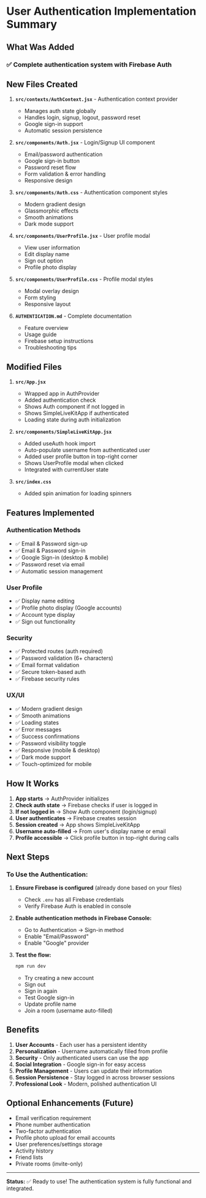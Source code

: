 # User Authentication Implementation Summary

## What Was Added

### ✅ Complete authentication system with Firebase Auth

## New Files Created

1. **`src/contexts/AuthContext.jsx`** - Authentication context provider
   - Manages auth state globally
   - Handles login, signup, logout, password reset
   - Google sign-in support
   - Automatic session persistence

2. **`src/components/Auth.jsx`** - Login/Signup UI component
   - Email/password authentication
   - Google sign-in button
   - Password reset flow
   - Form validation & error handling
   - Responsive design

3. **`src/components/Auth.css`** - Authentication component styles
   - Modern gradient design
   - Glassmorphic effects
   - Smooth animations
   - Dark mode support

4. **`src/components/UserProfile.jsx`** - User profile modal
   - View user information
   - Edit display name
   - Sign out option
   - Profile photo display

5. **`src/components/UserProfile.css`** - Profile modal styles
   - Modal overlay design
   - Form styling
   - Responsive layout

6. **`AUTHENTICATION.md`** - Complete documentation
   - Feature overview
   - Usage guide
   - Firebase setup instructions
   - Troubleshooting tips

## Modified Files

1. **`src/App.jsx`**
   - Wrapped app in AuthProvider
   - Added authentication check
   - Shows Auth component if not logged in
   - Shows SimpleLiveKitApp if authenticated
   - Loading state during auth initialization

2. **`src/components/SimpleLiveKitApp.jsx`**
   - Added useAuth hook import
   - Auto-populate username from authenticated user
   - Added user profile button in top-right corner
   - Shows UserProfile modal when clicked
   - Integrated with currentUser state

3. **`src/index.css`**
   - Added spin animation for loading spinners

## Features Implemented

### Authentication Methods
- ✅ Email & Password sign-up
- ✅ Email & Password sign-in
- ✅ Google Sign-in (desktop & mobile)
- ✅ Password reset via email
- ✅ Automatic session management

### User Profile
- ✅ Display name editing
- ✅ Profile photo display (Google accounts)
- ✅ Account type display
- ✅ Sign out functionality

### Security
- ✅ Protected routes (auth required)
- ✅ Password validation (6+ characters)
- ✅ Email format validation
- ✅ Secure token-based auth
- ✅ Firebase security rules

### UX/UI
- ✅ Modern gradient design
- ✅ Smooth animations
- ✅ Loading states
- ✅ Error messages
- ✅ Success confirmations
- ✅ Password visibility toggle
- ✅ Responsive (mobile & desktop)
- ✅ Dark mode support
- ✅ Touch-optimized for mobile

## How It Works

1. **App starts** → AuthProvider initializes
2. **Check auth state** → Firebase checks if user is logged in
3. **If not logged in** → Show Auth component (login/signup)
4. **User authenticates** → Firebase creates session
5. **Session created** → App shows SimpleLiveKitApp
6. **Username auto-filled** → From user's display name or email
7. **Profile accessible** → Click profile button in top-right during calls

## Next Steps

### To Use the Authentication:

1. **Ensure Firebase is configured** (already done based on your files)
   - Check `.env` has all Firebase credentials
   - Verify Firebase Auth is enabled in console

2. **Enable authentication methods in Firebase Console:**
   - Go to Authentication → Sign-in method
   - Enable "Email/Password"
   - Enable "Google" provider

3. **Test the flow:**
   ```bash
   npm run dev
   ```
   - Try creating a new account
   - Sign out
   - Sign in again
   - Test Google sign-in
   - Update profile name
   - Join a room (username auto-filled)

## Benefits

1. **User Accounts** - Each user has a persistent identity
2. **Personalization** - Username automatically filled from profile
3. **Security** - Only authenticated users can use the app
4. **Social Integration** - Google sign-in for easy access
5. **Profile Management** - Users can update their information
6. **Session Persistence** - Stay logged in across browser sessions
7. **Professional Look** - Modern, polished authentication UI

## Optional Enhancements (Future)

- Email verification requirement
- Phone number authentication
- Two-factor authentication
- Profile photo upload for email accounts
- User preferences/settings storage
- Activity history
- Friend lists
- Private rooms (invite-only)

---

**Status:** ✅ Ready to use! The authentication system is fully functional and integrated.
